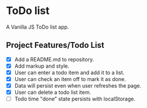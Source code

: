 # ToDo list

A Vanilla JS ToDo list app.

## Project Features/Todo List

- [x] Add a README.md to repository.
- [x] Add markup and style.
- [x] User can enter a todo item and add it to a list.
- [x] User can check an item off to mark it as done.
- [x] Data will persist even when user refreshes the page.
- [x] User can delete a todo list item.
- [ ] Todo time "done" state persists with localStorage.
